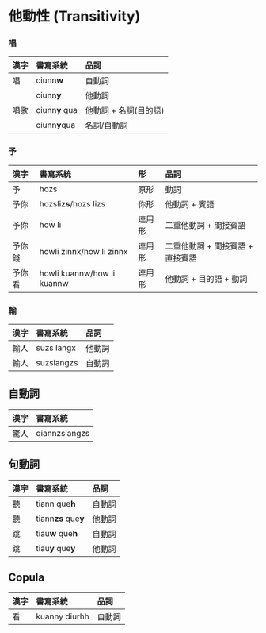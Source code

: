 # 他動性 \(Transitivity\)

### 唱

| 漢字 | 書寫系統 | 品詞 |
| :--- | :--- | :--- |
| 唱 | ciunn**w** | 自動詞 |
| | ciunn**y** | 他動詞 |
| 唱歌 | ciunn**y** qua | 他動詞 + 名詞\(目的語\) |
| | ciunn**y**qua | 名詞/自動詞 |

### 予

| 漢字 | 書寫系統 | 形 | 品詞 |
| :--- | :--- | :--- | :--- |
| 予 | hozs | 原形 | 動詞 |
| 予你 | hozsli**zs**/hozs lizs | 你形 | 他動詞 + 賓語 |
| 予你 | how li | 連用形 | 二重他動詞 + 間接賓語 |
| 予你錢 | howli zinnx/how li zinnx | 連用形 | 二重他動詞 + 間接賓語 + 直接賓語 |
| 予你看 | howli kuannw/how li kuannw | 連用形 | 他動詞 + 目的語 + 動詞 |

### 輸

| 漢字 | 書寫系統 | 品詞 |
| :--- | :--- | :--- |
| 輸人 | suzs langx | 他動詞 |
| 輸人 | suzslangzs | 自動詞 |

## 自動詞

| 漢字 | 書寫系統 |
| :--- | :--- |
| 驚人 | qiannzslangzs |

## 句動詞

| 漢字 | 書寫系統 | 品詞 |
| :--- | :--- | :--- |
| 聽 | tiann que**h** | 自動詞 |
| 聽 | tiann**zs** que**y** | 他動詞 |
| 跳 | tiau**w** que**h** | 自動詞 |
| 跳 | tiau**y** que**y** | 他動詞 |

## Copula

| 漢字 | 書寫系統 | 品詞 |
| :--- | :--- | :--- |
| 看 | kuanny diurhh | 自動詞 |


